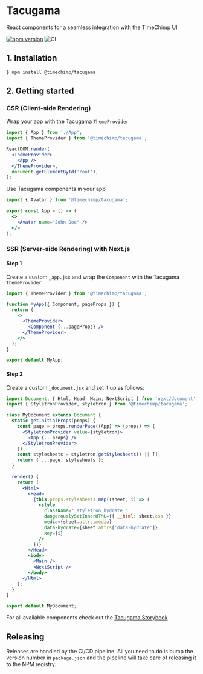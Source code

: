 # Tacugama

React components for a seamless integration with the TimeChimp UI

[![npm version](https://badge.fury.io/js/%40timechimp%2Ftacugama.svg)](https://badge.fury.io/js/%40timechimp%2Ftacugama)
![CI](https://github.com/TimeChimp/tacugama/workflows/CI/badge.svg)

## 1. Installation

```bash
$ npm install @timechimp/tacugama
```

## 2. Getting started

### CSR (Client-side Rendering)

Wrap your app with the Tacugama `ThemeProvider`

```jsx
import { App } from './App';
import { ThemeProvider } from '@timechimp/tacugama';

ReactDOM.render(
  <ThemeProvider>
    <App />
  </ThemeProvider>,
  document.getElementById('root'),
);
```

Use Tacugama components in your app

```jsx
import { Avatar } from '@timechimp/tacugama';

export const App = () => (
  <>
    <Avatar name="John Doe" />
  </>
);
```

### SSR (Server-side Rendering) with Next.js

#### Step 1

Create a custom `_app.jsx` and wrap the `Component` with the Tacugama `ThemeProvider`

```jsx
import { ThemeProvider } from '@timechimp/tacugama';

function MyApp({ Component, pageProps }) {
  return (
    <>
      <ThemeProvider>
        <Component {...pageProps} />
      </ThemeProvider>
    </>
  );
}

export default MyApp;
```

#### Step 2

Create a custom `_document.jsx` and set it up as follows:

```jsx
import Document, { Html, Head, Main, NextScript } from 'next/document';
import { StyletronProvider, styletron } from '@timechimp/tacugama';

class MyDocument extends Document {
  static getInitialProps(props) {
    const page = props.renderPage((App) => (props) => (
      <StyletronProvider value={styletron}>
        <App {...props} />
      </StyletronProvider>
    ));
    const stylesheets = styletron.getStylesheets() || [];
    return { ...page, stylesheets };
  }

  render() {
    return (
      <Html>
        <Head>
          {this.props.stylesheets.map((sheet, i) => (
            <style
              className="_styletron_hydrate_"
              dangerouslySetInnerHTML={{ __html: sheet.css }}
              media={sheet.attrs.media}
              data-hydrate={sheet.attrs['data-hydrate']}
              key={i}
            />
          ))}
        </Head>
        <body>
          <Main />
          <NextScript />
        </body>
      </Html>
    );
  }
}

export default MyDocument;
```

For all available components check out the [Tacugama Storybook](https://tacugama.netlify.app)

## Releasing

Releases are handled by the CI/CD pipeline. All you need to do is bump the version number in `package.json` and the pipeline will take care of releasing it to the NPM registry.
